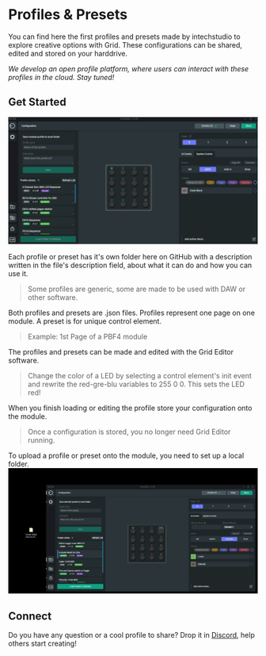 # Profiles & Presets
You can find here the first profiles and presets made by intechstudio to explore creative options with Grid. These configurations can be shared, edited and stored on your harddrive. 

*We develop an open profile platform, where users can interact with these profiles in the cloud. Stay tuned!*

## Get Started

![load a preset to the module](/assets/load_preset.gif)

Each profile or preset has it's own folder here on GitHub with a description written in the file's description field, about what it can do and how you can use it.
> Some profiles are generic, some are made to be used with DAW or other software.

Both profiles and presets are .json files. Profiles represent one page on one module. A preset is for unique control element.
> Example: 1st Page of a PBF4 module

The profiles and presets can be made and edited with the Grid Editor software.
> Change the color of a LED by selecting a control element's init event and rewrite the red-gre-blu variables to 255 0 0. This sets the LED red!

When you finish loading or editing the profile store your configuration onto the module.
> Once a configuration is stored, you no longer need Grid Editor running.

To upload a profile or preset onto the module, you need to set up a local folder.
![how to upload a profile](/assets/add_preset_to_folder.gif)

## Connect
Do you have any question or a cool profile to share? Drop it in [Discord](https://discord.gg/GRUdF2R), help others start creating!
